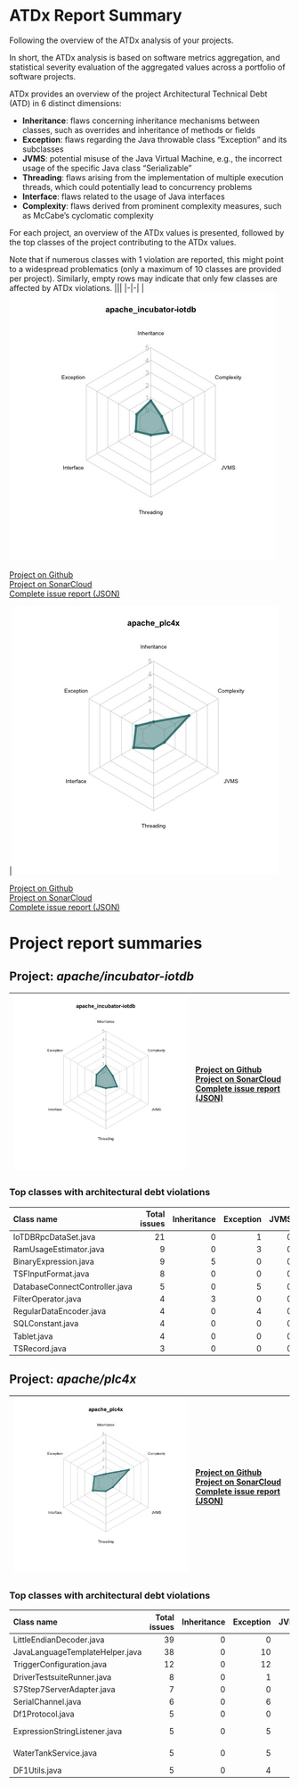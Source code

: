 # ATDx Report Summary
Following the overview of the ATDx analysis of your projects.

In short, the ATDx analysis is based on software metrics aggregation, and statistical severity evaluation of the aggregated values across a portfolio of software projects.

ATDx provides an overview of the project Architectural Technical Debt (ATD) in 6 distinct dimensions:
* **Inheritance**: flaws concerning inheritance mechanisms between classes, such as overrides and inheritance of methods or fields
* **Exception**: flaws regarding the Java throwable class “Exception” and its subclasses
* **JVMS**: potential misuse of the Java Virtual Machine, e.g., the incorrect usage of the specific Java class “Serializable”
* **Threading**: flaws arising from the implementation of multiple execution threads, which could potentially lead to concurrency problems
* **Interface**: flaws related to the usage of Java interfaces
* **Complexity**: flaws derived from prominent complexity measures, such as McCabe’s cyclomatic complexity

For each project, an overview of the ATDx values is presented, followed by the top classes of the project contributing to the ATDx values.

Note that if numerous classes with 1 violation are reported, this might point to a widespread problematics (only a maximum of 10 classes are provided per project). Similarly, empty rows may indicate that only few classes are affected by ATDx violations.
|||
|-|-|
|<img src="https://github.com/robertoverdecchia/ATDx_report_sandbox/blob/master/plots/apache_incubator-iotdb.jpg"/> <p style="text-align:left">[Project on Github](https://github.com/apache/incubator-iotdb) <br> [Project on SonarCloud ](https://sonarcloud.io/dashboard?id=apache_incubator-iotdb) <br> [Complete issue report (JSON)](https://github.com/robertoverdecchia/ATDx_report_sandbox/blob/master/jsons/apache_incubator-iotdb.json)</p>|<img src="https://github.com/robertoverdecchia/ATDx_report_sandbox/blob/master/plots/apache_plc4x.jpg"/> <p style="text-align:left">[Project on Github](https://github.com/apache/plc4x) <br> [Project on SonarCloud ](https://sonarcloud.io/dashboard?id=apache_plc4x) <br> [Complete issue report (JSON)](https://github.com/robertoverdecchia/ATDx_report_sandbox/blob/master/jsons/apache_plc4x.json)</p>
# Project report summaries
## Project: _apache/incubator-iotdb_
|<img src="https://github.com/robertoverdecchia/ATDx_report_sandbox/blob/master/plots/apache_incubator-iotdb.jpg"/>|<p style="text-align:left">[Project on Github](https://github.com/apache/incubator-iotdb) <br> [Project on SonarCloud ](https://sonarcloud.io/dashboard?id=apache_incubator-iotdb) <br> [Complete issue report (JSON)](https://github.com/robertoverdecchia/ATDx_report_sandbox/blob/master/jsons/apache_incubator-iotdb.json)</p>
|-|-|
### Top classes with architectural debt violations
| Class name                     |   Total issues |   Inheritance |   Exception |   JVMS |   Interface |   Threading |   Complexity | Fully qualified class name                                                                   |
|:-------------------------------|---------------:|--------------:|------------:|-------:|------------:|------------:|-------------:|:---------------------------------------------------------------------------------------------|
| IoTDBRpcDataSet.java           |             21 |             0 |           1 |      0 |          20 |           0 |            0 | service-rpc/src/main/java/org/apache/iotdb/rpc/IoTDBRpcDataSet.java                          |
| RamUsageEstimator.java         |              9 |             0 |           3 |      0 |           6 |           0 |            0 | tsfile/src/main/java/org/apache/iotdb/tsfile/utils/RamUsageEstimator.java                    |
| BinaryExpression.java          |              9 |             5 |           0 |      0 |           4 |           0 |            0 | tsfile/src/main/java/org/apache/iotdb/tsfile/read/expression/impl/BinaryExpression.java      |
| TSFInputFormat.java            |              8 |             0 |           0 |      0 |           8 |           0 |            0 | hadoop/src/main/java/org/apache/iotdb/hadoop/tsfile/TSFInputFormat.java                      |
| DatabaseConnectController.java |              5 |             0 |           5 |      0 |           0 |           0 |            0 | grafana/src/main/java/org/apache/iotdb/web/grafana/controller/DatabaseConnectController.java |
| FilterOperator.java            |              4 |             3 |           0 |      0 |           1 |           0 |            0 | spark-tsfile/src/main/java/org/apache/iotdb/spark/tsfile/qp/common/FilterOperator.java       |
| RegularDataEncoder.java        |              4 |             0 |           4 |      0 |           0 |           0 |            0 | tsfile/src/main/java/org/apache/iotdb/tsfile/encoding/encoder/RegularDataEncoder.java        |
| SQLConstant.java               |              4 |             0 |           0 |      0 |           4 |           0 |            0 | spark-tsfile/src/main/java/org/apache/iotdb/spark/tsfile/qp/common/SQLConstant.java          |
| Tablet.java                    |              4 |             0 |           0 |      0 |           4 |           0 |            0 | tsfile/src/main/java/org/apache/iotdb/tsfile/write/record/Tablet.java                        |
| TSRecord.java                  |              3 |             0 |           0 |      0 |           3 |           0 |            0 | tsfile/src/main/java/org/apache/iotdb/tsfile/write/record/TSRecord.java                      |

## Project: _apache/plc4x_
|<img src="https://github.com/robertoverdecchia/ATDx_report_sandbox/blob/master/plots/apache_plc4x.jpg"/>|<p style="text-align:left">[Project on Github](https://github.com/apache/plc4x) <br> [Project on SonarCloud ](https://sonarcloud.io/dashboard?id=apache_plc4x) <br> [Complete issue report (JSON)](https://github.com/robertoverdecchia/ATDx_report_sandbox/blob/master/jsons/apache_plc4x.json)</p>
|-|-|
### Top classes with architectural debt violations
| Class name                      |   Total issues |   Inheritance |   Exception |   JVMS |   Interface |   Threading |   Complexity | Fully qualified class name                                                                                                                   |
|:--------------------------------|---------------:|--------------:|------------:|-------:|------------:|------------:|-------------:|:---------------------------------------------------------------------------------------------------------------------------------------------|
| LittleEndianDecoder.java        |             39 |             0 |           0 |      0 |           0 |           0 |           39 | sandbox/test-java-amsads-driver/src/main/java/org/apache/plc4x/java/amsads/protocol/util/LittleEndianDecoder.java                            |
| JavaLanguageTemplateHelper.java |             38 |             0 |          10 |      0 |           0 |           0 |           28 | build-utils/language-java/src/main/java/org/apache/plc4x/language/java/JavaLanguageTemplateHelper.java                                       |
| TriggerConfiguration.java       |             12 |             0 |          12 |      0 |           0 |           0 |            0 | plc4j/tools/scraper/src/main/java/org/apache/plc4x/java/scraper/triggeredscraper/triggerhandler/TriggerConfiguration.java                    |
| DriverTestsuiteRunner.java      |              8 |             0 |           1 |      0 |           0 |           0 |            7 | plc4j/utils/test-utils/src/main/java/org/apache/plc4x/test/driver/DriverTestsuiteRunner.java                                                 |
| S7Step7ServerAdapter.java       |              7 |             0 |           0 |      0 |           0 |           0 |            7 | sandbox/plc-simulator/src/main/java/org/apache/plc4x/simulator/server/s7/protocol/S7Step7ServerAdapter.java                                  |
| SerialChannel.java              |              6 |             0 |           6 |      0 |           0 |           0 |            0 | plc4j/transports/serial/src/main/java/org/apache/plc4x/java/transport/serial/SerialChannel.java                                              |
| Df1Protocol.java                |              5 |             0 |           0 |      0 |           1 |           0 |            4 | sandbox/test-java-df1-driver/src/main/java/org/apache/plc4x/java/df1/protocol/Df1Protocol.java                                               |
| ExpressionStringListener.java   |              5 |             0 |           5 |      0 |           0 |           0 |            0 | build-utils/protocol-base-mspec/src/main/java/org/apache/plc4x/plugins/codegenerator/language/mspec/expression/ExpressionStringListener.java |
| WaterTankService.java           |              5 |             0 |           5 |      0 |           0 |           0 |            0 | plc4j/examples/hello-webapp/webapp/src/main/java/org/apache/plc4x/examples/watertank/service/WaterTankService.java                           |
| DF1Utils.java                   |              5 |             0 |           4 |      0 |           1 |           0 |            0 | sandbox/test-java-df1-driver/src/main/java/org/apache/plc4x/java/df1/util/DF1Utils.java                                                      |

